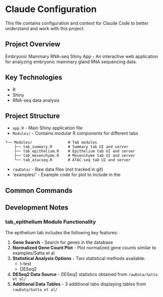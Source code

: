 # Claude Configuration

This file contains configuration and context for Claude Code to better understand and work with this project.

## Project Overview
Embryonic Mammary RNA-seq Shiny App - An interactive web application for analyzing embryonic mammary gland RNA sequencing data.

## Key Technologies
- R
- Shiny
- RNA-seq data analysis

## Project Structure
- `app.R` - Main Shiny application file
- `Modules/` - Contains modular R components for different tabs
```
└── Modules/                # Tab modules
    ├── tab_summary.R       # Summary tab UI and server
    ├── tab_epithelium.R    # Epithelium tab UI and server
    ├── tab_mesenchyme.R    # Mesenchyme tab UI and server
    └── tab_atacseq.R       # ATAC-seq tab UI and server
```
- `rawData/` - Raw data files (not tracked in git)
- 'examples/' - Example code for plot to include in the 
## Common Commands
<!-- Add frequently used commands here -->

## Development Notes

### tab_epithelium Module Functionality
The epithelium tab includes the following key features:
1. **Gene Search** - Search for genes in the database
2. **Normalized Gene Count Plot** - Plot normalized gene counts similar to examples/Satta et al
3. **Statistical Analysis Options** - Two statistical methods available:
   - t-test
   - DESeq2
4. **DESeq2 Data Source** - DESeq2 statistics obtained from `rawData/Satta et al/`
5. **Additional Data Tables** - 3 additional tabs displaying tables from `rawData/Satta et al/`

<!-- Add any important development context or patterns -->
